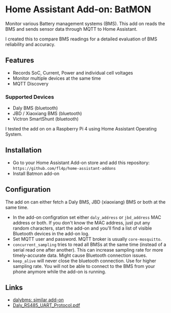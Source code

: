 # Home Assistant Add-on: BatMON

Monitor various Battery management systems (BMS). This add on reads the BMS and sends sensor data through MQTT to Home
Assistant.

I created this to compare BMS readings for a detailed evaluation of BMS reliability and accuracy.

## Features

* Records SoC, Current, Power and individual cell voltages
* Monitor multiple devices at the same time
* MQTT Discovery

### Supported Devices

* Daly BMS (bluetooth)
* JBD / Xiaoxiang BMS (bluetooth)
* Victron SmartShunt (bluetooth)

I tested the add on on a Raspberry Pi 4 using Home Assistant Operating System.

## Installation

* Go to your Home Assistant Add-on store and add this repository: `https://github.com/fl4p/home-assistant-addons`
* Install Batmon add-on
  

## Configuration
The add on can either fetch a Daly BMS, JBD (xiaoxiang) BMS or both at the same time.

* In the add-on configration set either `daly_address` or `jbd_address` MAC address or both. If you don't know the MAC
  address, just put any random characters, start the add-on and you'll find a list of visible Bluetooth devices in the
  add-on log.
* Set MQTT user and password. MQTT broker is usually `core-mosquitto`.
* `concurrent_sampling` tries to read all BMSs at the same time (instead of a serial read one after another). This can increase sampling rate for more timely-accurate data. Might cause Bluetooth connection issues.
* `keep_alive` will never close the bluetooth connection. Use for higher sampling rate. You will not be able to connect to the BMS from your phone anymore while the add-on is running.

## Links

* [dalybms: similar add-on](https://github.com/MindFreeze/dalybms)
* [Daly_RS485_UART_Protocol.pdf](https://github.com/jblance/mpp-solar/blob/master/docs/protocols/DALY-Daly_RS485_UART_Protocol.pdf)

